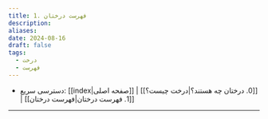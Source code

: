 ```yaml
---
title: 1. فهرست درختان
description: 
aliases: 
date: 2024-08-16
draft: false
tags:
  - درخت
  - فهرست
---
```

- دسترسی سریع: [[index|صفحه اصلی]] | [[0. درختان چه هستند؟|درخت چیست؟]] | [[1. فهرست درختان|فهرست درختان]]
---
